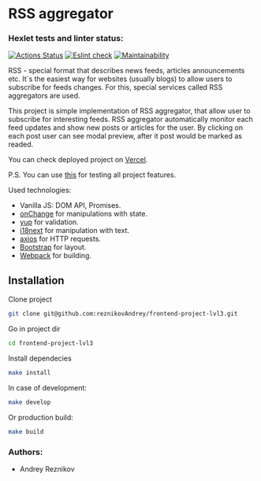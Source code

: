 # RSS aggregator

### Hexlet tests and linter status:
[![Actions Status](https://github.com/reznikovAndrey/frontend-project-lvl3/workflows/hexlet-check/badge.svg)](https://github.com/reznikovAndrey/frontend-project-lvl3/actions) [![Eslint check](https://github.com/reznikovAndrey/frontend-project-lvl3/workflows/linter-check/badge.svg)](https://github.com/reznikovAndrey/frontend-project-lvl3/actions) [![Maintainability](https://api.codeclimate.com/v1/badges/690dbafac612e56ab85e/maintainability)](https://codeclimate.com/github/reznikovAndrey/frontend-project-lvl3/maintainability)

RSS - special format that describes news feeds, articles announcements etc. It`s the easiest way for websites (usually blogs) to allow users to subscribe for feeds changes. For this, special services called RSS aggregators are used.

This project is simple implementation of RSS aggregator, that allow user to subscribe for interesting feeds. RSS aggregator automatically monitor each feed updates and show new posts or articles for the user. By clicking on each post user can see modal preview, after it post would be marked as readed.

You can check deployed project on [Vercel](https://frontend-project-lvl3-six-bay.vercel.app/).

P.S. You can use [this](https://github.com/mbertolacci/lorem-rss) for testing all project features.

Used technologies:
- Vanilla JS: DOM API, Promises.
- [onChange](https://github.com/sindresorhus/on-change#on-change) for manipulations with state.
- [yup](https://github.com/jquense/yup#yup) for validation.
- [i18next](https://www.i18next.com/) for manipulation with text.
- [axios](https://axios-http.com/) for HTTP requests.
- [Bootstrap](https://getbootstrap.com/docs/5.0/getting-started/introduction/) for layout.
- [Webpack](https://webpack.js.org/) for building.

## Installation
Clone project
```sh
git clone git@github.com:reznikovAndrey/frontend-project-lvl3.git
```

Go in project dir
```sh
cd frontend-project-lvl3
```

Install dependecies
```sh
make install
```

In case of development:
```sh
make develop
```
Or production build:
```sh
make build
```

### Authors:
- Andrey Reznikov
